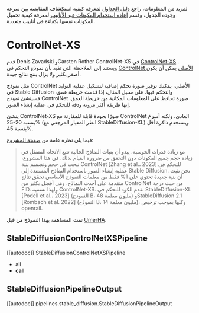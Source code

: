 لمزيد من المعلومات، راجع [دليل الجداول](../../using-diffusers/schedulers) لمعرفة كيفية استكشاف المقايضة بين سرعة وجودة الجدول، وقسم [إعادة استخدام المكونات عبر الأنابيب](../../using-diffusers/loading#reuse-components-across-pipelines) لمعرفة كيفية تحميل المكونات نفسها بكفاءة في أنابيب متعددة.

# ControlNet-XS

قدم Denis Zavadski وCarsten Rother ControlNet-XS في [ControlNet-XS](https://vislearn.github.io/ControlNet-XS/) . ويستند إلى الملاحظة التي تفيد بأن نموذج التحكم في [ControlNet الأصلي](https://huggingface.co/papers/2302.05543) يمكن أن يكون أصغر بكثير ولا يزال ينتج نتائج جيدة.

مثل نموذج ControlNet الأصلي، يمكنك توفير صورة تحكم إضافية لتشكيل عملية التوليد في Stable Diffusion والتحكم فيها. على سبيل المثال، إذا قدمت خريطة عمق، فسينشئ نموذج ControlNet صورة تحافظ على المعلومات المكانية من خريطة العمق. إنها طريقة أكثر مرونة ودقة للتحكم في عملية إنشاء الصور.

ينشئ ControlNet-XS صورًا بجودة قابلة للمقارنة مع ControlNet العادي، ولكنه أسرع بنسبة 20-25% (انظر المعيار المرجعي مع StableDiffusion-XL) ويستخدم ذاكرة أقل بنسبة 45%.

فيما يلي نظرة عامة من [صفحة المشروع](https://vislearn.github.io/ControlNet-XS/):

> مع زيادة قدرات الحوسبة، يبدو أن بنيات النماذج الحالية تتبع الاتجاه المتمثل في زيادة حجم جميع المكونات دون التحقق من ضرورة القيام بذلك. في هذا المشروع، نبحث في حجم وتصميم بنية ControlNet [Zhang et al.، 2023] للتحكم في عملية إنشاء الصور باستخدام النماذج المستندة إلى Stable Diffusion. نحن نثبت أن بنية جديدة تحتوي على 1% فقط من معلمات النموذج الأساسي تحقق نتائج متقدمة على أحدث النماذج، وهي أفضل بكثير من ControlNet من حيث درجة FID. ولهذا نسميه ControlNet-XS. نقدم الكود للتحكم في StableDiffusion-XL [Podell et al.، 2023] (النموذج B، 48 مليون معلمة) وStableDiffusion 2.1 [Rombach et al. 2022] (النموذج B، 14 مليون معلمة)، وكلها بموجب ترخيص openrail.

تمت المساهمة بهذا النموذج من قبل [UmerHA](https://twitter.com/UmerHAdil).

## StableDiffusionControlNetXSPipeline

[[autodoc]] StableDiffusionControlNetXSPipeline

- all
- __call__

## StableDiffusionPipelineOutput

[[autodoc]] pipelines.stable_diffusion.StableDiffusionPipelineOutput